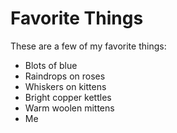 # Favorite Things

These are a few of my favorite things:

- Blots of blue
- Raindrops on roses
- Whiskers on kittens
- Bright copper kettles
- Warm woolen mittens
- Me
